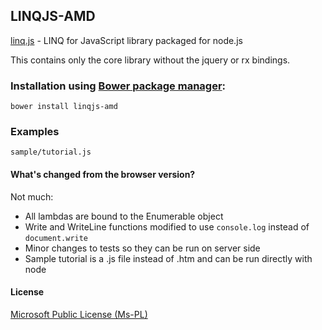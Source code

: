 ## LINQJS-AMD
[linq.js](http://linqjs.codeplex.com/) - LINQ for JavaScript library packaged for node.js

This contains only the core library without the jquery or rx bindings.

### Installation using [Bower package manager](https://github.com/bower/bower):

    bower install linqjs-amd

### Examples

    sample/tutorial.js

#### What's changed from the browser version?

Not much:

* All lambdas are bound to the Enumerable object
* Write and WriteLine functions modified to use `console.log` instead of `document.write`
* Minor changes to tests so they can be run on server side
* Sample tutorial is a .js file instead of .htm and can be run directly with node

#### License

[Microsoft Public License (Ms-PL)](https://raw.github.com/mihaifm/linq/master/LICENSE)